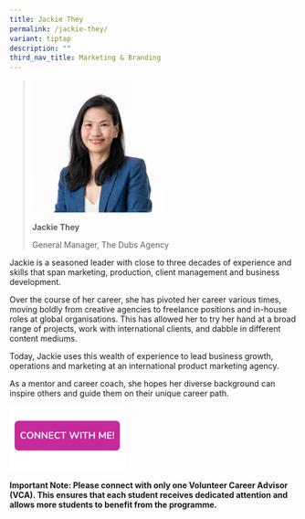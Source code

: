 ```yaml
---
title: Jackie They
permalink: /jackie-they/
variant: tiptap
description: ""
third_nav_title: Marketing & Branding
---
```

<blockquote>
<p></p>
</blockquote>
<blockquote>
<p></p>
<div class="isomer-image-wrapper">
<img style="width: 50%;" height="auto" width="100%" alt="" src="/images/Profile Photos/Jackie_They.jpg">
</div>
<p><strong>Jackie They</strong>
</p>
<p>General Manager, The Dubs Agency</p>
</blockquote>
<p>Jackie is a seasoned leader with close to three decades of experience
and skills that span marketing, production, client management and business
development.</p>
<p>Over the course of her career, she has pivoted her career various times,
moving boldly from creative agencies to freelance positions and in-house
roles at global organisations. This has allowed her to try her hand at
a broad range of projects, work with international clients, and dabble
in different content mediums.</p>
<p>Today, Jackie uses this wealth of experience to lead business growth,
operations and marketing at an international product marketing agency.</p>
<p>As a mentor and career coach, she hopes her diverse background can inspire
others and guide them on their unique career path.</p>
<p></p>
<p></p><a class="isomer-image-wrapper" href="https://form.gov.sg/677f3d667951970965a83189"><img style="width: 40%;" height="auto" width="100%" alt="" src="/images/Page Photos/CONNECT_WITH_ME.png"></a>
<p><strong>Important Note: Please connect with only one Volunteer Career Advisor (VCA). This ensures that each student receives dedicated attention and allows more students to benefit from the programme.</strong>
</p>